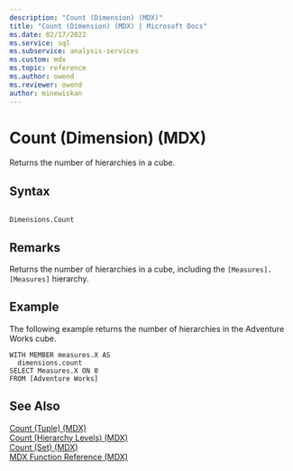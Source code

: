 ```yaml
---
description: "Count (Dimension) (MDX)"
title: "Count (Dimension) (MDX) | Microsoft Docs"
ms.date: 02/17/2022
ms.service: sql
ms.subservice: analysis-services
ms.custom: mdx
ms.topic: reference
ms.author: owend
ms.reviewer: owend
author: minewiskan
---
```

# Count (Dimension) (MDX)


  Returns the number of hierarchies in a cube.  
  
## Syntax  
  
```  
  
Dimensions.Count   
```  
  
## Remarks  
 Returns the number of hierarchies in a cube, including the `[Measures].[Measures]` hierarchy.  
  
## Example  
 The following example returns the number of hierarchies in the Adventure Works cube.  
  
```  
WITH MEMBER measures.X AS  
  dimensions.count   
SELECT Measures.X ON 0  
FROM [Adventure Works]  
```  
  
## See Also  
 [Count &#40;Tuple&#41; &#40;MDX&#41;](../mdx/count-tuple-mdx.md)   
 [Count &#40;Hierarchy Levels&#41; &#40;MDX&#41;](../mdx/count-hierarchy-levels-mdx.md)   
 [Count &#40;Set&#41; &#40;MDX&#41;](../mdx/count-set-mdx.md)   
 [MDX Function Reference &#40;MDX&#41;](../mdx/mdx-function-reference-mdx.md)  
  
  
